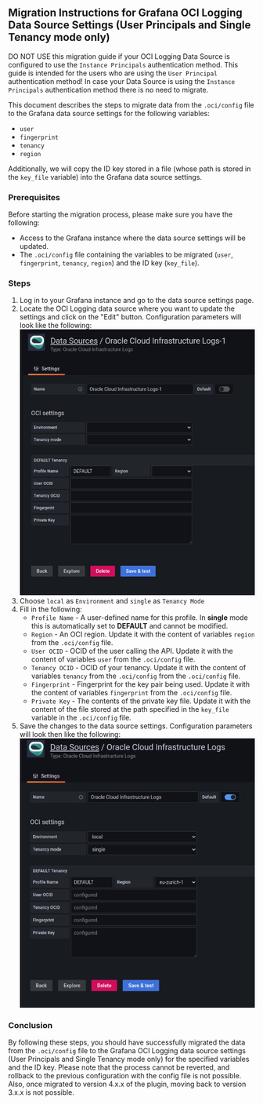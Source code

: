 ## Migration Instructions for Grafana OCI Logging Data Source Settings (User Principals and Single Tenancy mode only)

DO NOT USE this migration guide if your OCI Logging Data Source is configured to use the `Instance Principals` authentication method. This guide is intended for the users who are using the `User Principal` authentication method! In case your Data Source is using the `Instance Principals` authentication method there is no need to migrate. 

This document describes the steps to migrate data from the `.oci/config` file to the Grafana data source settings for the following variables:

* `user`
* `fingerprint`
* `tenancy`
* `region`

Additionally, we will copy the ID key stored in a file (whose path is stored in the `key_file` variable) into the Grafana data source settings.

### Prerequisites

Before starting the migration process, please make sure you have the following:

* Access to the Grafana instance where the data source settings will be updated.
* The `.oci/config` file containing the variables to be migrated (`user`, `fingerprint`, `tenancy`, `region`) and the ID key (`key_file`).

### Steps

1. Log in to your Grafana instance and go to the data source settings page.
2. Locate the OCI Logging data source where you want to update the settings and click on the "Edit" button. Configuration parameters will look like the following:
![Datasource Empty](images/datasource_single_empty.png)
3. Choose `local` as `Environment` and `single` as `Tenancy Mode`
4. Fill in the following:
   * `Profile Name` - A user-defined name for this profile. In **single** mode this is automatically set to **DEFAULT** and cannot be modified.
   * `Region` - An OCI region. Update it with the content of variables `region` from the `.oci/config` file.
   * `User OCID` - OCID of the user calling the API. Update it with the content of variables `user` from the `.oci/config` file.
   * `Tenancy OCID` - OCID of your tenancy. Update it with the content of variables `tenancy` from the `.oci/config` from the `.oci/config` file.
   * `Fingerprint` - Fingerprint for the key pair being used. Update it with the content of variables `fingerprint` from the `.oci/config` file.
   * `Private Key` - The contents of the private key file. Update it with the content of the file stored at the path specified in the `key_file` variable in the `.oci/config` file.
5. Save the changes to the data source settings. Configuration parameters will look then like the following:
![Datasource Filled](images/datasource_single_full.png)


### Conclusion

By following these steps, you should have successfully migrated the data from the `.oci/config` file to the Grafana OCI Logging data source settings (User Principals and Single Tenancy mode only) for the specified variables and the ID key. Please note that the process cannot be reverted, and rollback to the previous configuration with the config file is not possible. Also, once migrated to version 4.x.x of the plugin, moving back to version 3.x.x is not possible.
